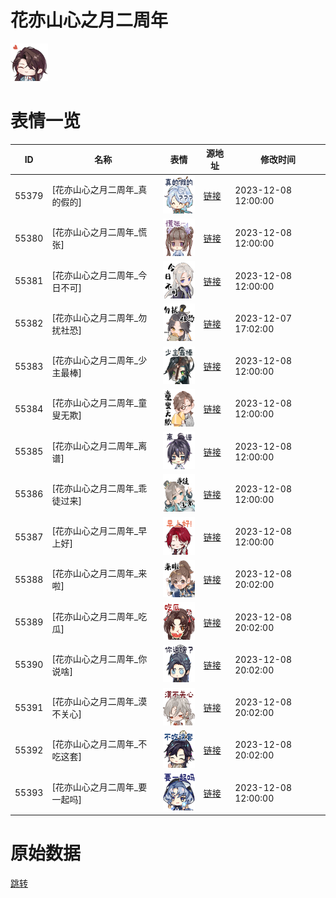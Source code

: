 # 花亦山心之月二周年

<img src="./cover.png" height="60" alt="cover" />

# 表情一览

|ID|名称|表情|源地址|修改时间|
|----|----|----|----|----|
|55379|[花亦山心之月二周年_真的假的]|<img src="./pic/055379_%5B花亦山心之月二周年_真的假的%5D.png" height="60" alt="真的假的"/>|[链接](https://i0.hdslb.com/bfs/garb/298188db2e13410f6c168b45cf9f9d8be79faeb8.png)|2023-12-08 12:00:00|
|55380|[花亦山心之月二周年_慌张]|<img src="./pic/055380_%5B花亦山心之月二周年_慌张%5D.png" height="60" alt="慌张"/>|[链接](https://i0.hdslb.com/bfs/garb/937fd4f4ff286822701454645cdf408cf7eac517.png)|2023-12-08 12:00:00|
|55381|[花亦山心之月二周年_今日不可]|<img src="./pic/055381_%5B花亦山心之月二周年_今日不可%5D.png" height="60" alt="今日不可"/>|[链接](https://i0.hdslb.com/bfs/garb/3cabc54baf5450945c5b76bd56f3aac0f76f3dd5.png)|2023-12-08 12:00:00|
|55382|[花亦山心之月二周年_勿扰社恐]|<img src="./pic/055382_%5B花亦山心之月二周年_勿扰社恐%5D.png" height="60" alt="勿扰社恐"/>|[链接](https://i0.hdslb.com/bfs/garb/749233edf801cc6156957f9ccf3597a722ee4c3b.png)|2023-12-07 17:02:00|
|55383|[花亦山心之月二周年_少主最棒]|<img src="./pic/055383_%5B花亦山心之月二周年_少主最棒%5D.png" height="60" alt="少主最棒"/>|[链接](https://i0.hdslb.com/bfs/garb/8998ef3395ee671cbcecb915dadfb801ac7b1831.png)|2023-12-08 12:00:00|
|55384|[花亦山心之月二周年_童叟无欺]|<img src="./pic/055384_%5B花亦山心之月二周年_童叟无欺%5D.png" height="60" alt="童叟无欺"/>|[链接](https://i0.hdslb.com/bfs/garb/ccfcd435753de3a4d456a6f08ea99912595b3c37.png)|2023-12-08 12:00:00|
|55385|[花亦山心之月二周年_离谱]|<img src="./pic/055385_%5B花亦山心之月二周年_离谱%5D.png" height="60" alt="离谱"/>|[链接](https://i0.hdslb.com/bfs/garb/7fa863aa26d5c93df963065886c36d6ff8f54512.png)|2023-12-08 12:00:00|
|55386|[花亦山心之月二周年_乖徒过来]|<img src="./pic/055386_%5B花亦山心之月二周年_乖徒过来%5D.png" height="60" alt="乖徒过来"/>|[链接](https://i0.hdslb.com/bfs/garb/2eacbfc53b77f5752424627d639bfaeb2168cf6d.png)|2023-12-08 12:00:00|
|55387|[花亦山心之月二周年_早上好]|<img src="./pic/055387_%5B花亦山心之月二周年_早上好%5D.png" height="60" alt="早上好"/>|[链接](https://i0.hdslb.com/bfs/garb/dcd32211dd1a40724497e0a47c8a6016f3a24428.png)|2023-12-08 12:00:00|
|55388|[花亦山心之月二周年_来啦]|<img src="./pic/055388_%5B花亦山心之月二周年_来啦%5D.png" height="60" alt="来啦"/>|[链接](https://i0.hdslb.com/bfs/garb/97d717ef3205982d48ec5ea8f161429bbc7294a0.png)|2023-12-08 20:02:00|
|55389|[花亦山心之月二周年_吃瓜]|<img src="./pic/055389_%5B花亦山心之月二周年_吃瓜%5D.png" height="60" alt="吃瓜"/>|[链接](https://i0.hdslb.com/bfs/garb/170b5e6c646f8ea5ce05d9453e12556ea3853768.png)|2023-12-08 20:02:00|
|55390|[花亦山心之月二周年_你说啥]|<img src="./pic/055390_%5B花亦山心之月二周年_你说啥%5D.png" height="60" alt="你说啥"/>|[链接](https://i0.hdslb.com/bfs/garb/28db4043c09e0b66cc52a52b23a554837df1cc24.png)|2023-12-08 20:02:00|
|55391|[花亦山心之月二周年_漠不关心]|<img src="./pic/055391_%5B花亦山心之月二周年_漠不关心%5D.png" height="60" alt="漠不关心"/>|[链接](https://i0.hdslb.com/bfs/garb/19d4c7b1998ccac7d3ff8aa2845dac25e68af6f6.png)|2023-12-08 20:02:00|
|55392|[花亦山心之月二周年_不吃这套]|<img src="./pic/055392_%5B花亦山心之月二周年_不吃这套%5D.png" height="60" alt="不吃这套"/>|[链接](https://i0.hdslb.com/bfs/garb/a07638f6b8a305df04f7b1c67cad86ae9a62c82f.png)|2023-12-08 20:02:00|
|55393|[花亦山心之月二周年_要一起吗]|<img src="./pic/055393_%5B花亦山心之月二周年_要一起吗%5D.png" height="60" alt="要一起吗"/>|[链接](https://i0.hdslb.com/bfs/garb/2b95dcdfb69ce652ce4c5bc76c3f08f5f2c5be5a.png)|2023-12-08 12:00:00|

# 原始数据

[跳转](./raw.json)

